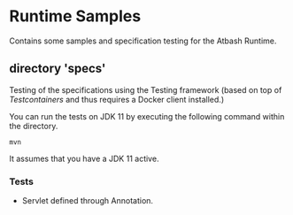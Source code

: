 
# Runtime Samples

Contains some samples and specification testing for the Atbash Runtime.

## directory 'specs'

Testing of the specifications using the Testing framework (based on top of _Testcontainers_ and thus requires a Docker client installed.)

You can run the tests on JDK 11 by executing the following command within the directory.

```
mvn
```

It assumes that you have a JDK 11 active.

### Tests

-  Servlet defined through Annotation.
